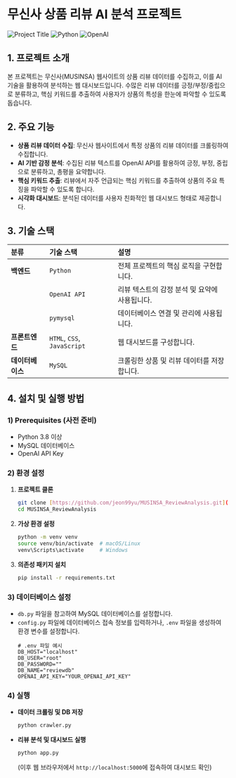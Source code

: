 # 무신사 상품 리뷰 AI 분석 프로젝트

![Project Title](https://img.shields.io/badge/Project-MUSINSA%20Review%20Analysis-blue)
![Python](https://img.shields.io/badge/Python-3.8%2B-blueviolet)
![OpenAI](https://img.shields.io/badge/AI-OpenAI%20API-success)

## 1. 프로젝트 소개

본 프로젝트는 무신사(MUSINSA) 웹사이트의 상품 리뷰 데이터를 수집하고, 이를 AI 기술을 활용하여 분석하는 웹 대시보드입니다. 수많은 리뷰 데이터를 긍정/부정/중립으로 분류하고, 핵심 키워드를 추출하여 사용자가 상품의 특성을 한눈에 파악할 수 있도록 돕습니다.

## 2. 주요 기능

* **상품 리뷰 데이터 수집**: 무신사 웹사이트에서 특정 상품의 리뷰 데이터를 크롤링하여 수집합니다.
* **AI 기반 감정 분석**: 수집된 리뷰 텍스트를 OpenAI API를 활용하여 긍정, 부정, 중립으로 분류하고, 총평을 요약합니다.
* **핵심 키워드 추출**: 리뷰에서 자주 언급되는 핵심 키워드를 추출하여 상품의 주요 특징을 파악할 수 있도록 합니다.
* **시각화 대시보드**: 분석된 데이터를 사용자 친화적인 웹 대시보드 형태로 제공합니다.

## 3. 기술 스택

| 분류 | 기술 스택 | 설명 |
| :--- | :--- | :--- |
| **백엔드** | `Python` | 전체 프로젝트의 핵심 로직을 구현합니다. |
| | `OpenAI API` | 리뷰 텍스트의 감정 분석 및 요약에 사용됩니다. |
| | `pymysql` | 데이터베이스 연결 및 관리에 사용됩니다. |
| **프론트엔드** | `HTML`, `CSS`, `JavaScript` | 웹 대시보드를 구성합니다. |
| **데이터베이스**| `MySQL` | 크롤링한 상품 및 리뷰 데이터를 저장합니다. |

## 4. 설치 및 실행 방법

### 1) Prerequisites (사전 준비)
* Python 3.8 이상
* MySQL 데이터베이스
* OpenAI API Key

### 2) 환경 설정
1.  **프로젝트 클론**
    ```bash
    git clone [https://github.com/jeon99yu/MUSINSA_ReviewAnalysis.git](https://github.com/jeon99yu/MUSINSA_ReviewAnalysis.git)
    cd MUSINSA_ReviewAnalysis
    ```

2.  **가상 환경 설정**
    ```bash
    python -m venv venv
    source venv/bin/activate  # macOS/Linux
    venv\Scripts\activate     # Windows
    ```

3.  **의존성 패키지 설치**
    ```bash
    pip install -r requirements.txt
    ```

### 3) 데이터베이스 설정
* `db.py` 파일을 참고하여 MySQL 데이터베이스를 설정합니다.
* `config.py` 파일에 데이터베이스 접속 정보를 입력하거나, `.env` 파일을 생성하여 환경 변수를 설정합니다.
    ```
    # .env 파일 예시
    DB_HOST="localhost"
    DB_USER="root"
    DB_PASSWORD=""
    DB_NAME="reviewdb"
    OPENAI_API_KEY="YOUR_OPENAI_API_KEY"
    ```

### 4) 실행
* **데이터 크롤링 및 DB 저장**
    ```bash
    python crawler.py
    ```
* **리뷰 분석 및 대시보드 실행**
    ```bash
    python app.py
    ```
    (이후 웹 브라우저에서 `http://localhost:5000`에 접속하여 대시보드 확인)
